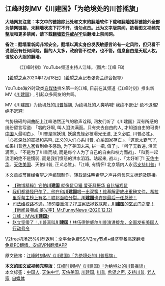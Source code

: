  <h2>江峰时刻MV《川建国》「为绝境处的川普摇旗」</h2> <p class="notice"><b>大陆网友注意：本文中的链接除此处和文末的<a href="https://github.com/bannedbook/fanqiang" >翻墙</a>软件下载和<a href="https://github.com/killgcd/justmysocks/blob/master/README.md">翻墙推荐</a>链接外全部为禁网链接，未翻墙状态下打不开，请勿点击。此为文字版禁闻，欲看图文视频完整版和更多禁闻，请下载<a href="https://github.com/bannedbook/fanqiang">翻墙软件或APP</a>后翻墙上禁闻网。</p><p>备注：翻墙看新闻非常安全，翻墙以真实身份发表敏感言论有一定风险，但只看不说则没有任何风险，翻的人太多，政府管不过来，也不管。信息自由是天赋人权，请放心大胆的翻墙。</b></p>  <div class="entry"> <figure><figcaption>《江峰时刻》YouTube频道主持人江峰。(图片: 江峰 FB)</figcaption></figure> <p>【<span class='wp_keywordlink_affiliate'><a href="https://www.soundofhope.org" title="希望之声" target="_blank">希望之声</a></span>2020年12月18日】（<a href="https://www.bannedbook.org/bnews/tag/%e5%b8%8c%e6%9c%9b%e4%b9%8b%e5%a3%b0/" class="st_tag internal_tag" rel="tag" title="标签 希望之声 下的日志">希望之声</a>记者张贵兰综合报导）</p> <p>YouTube海外时政类<a href="https://www.bannedbook.org/bnews/tag/%e8%87%aa%e5%aa%92%e4%bd%93/" class="st_tag internal_tag" rel="tag" title="标签 自媒体 下的日志">自媒体</a>排名第一的江峰, 日前在其频道《江峰时刻》推出新MV《<a href="https://www.bannedbook.org/bnews/tag/%e5%b7%9d%e5%bb%ba%e5%9b%bd/" class="st_tag internal_tag" rel="tag" title="标签 川建国 下的日志">川建国</a>》, 引起众多网友的共鸣。</p>  <p>MV《川建国》为绝境处的<a href="https://www.bannedbook.org/bnews/tag/%e5%b7%9d%e6%99%ae/" class="st_tag internal_tag" rel="tag" title="标签 川普 下的日志">川普</a>摇旗, 为绝境处的人类呐喊! 我绝不退让! 绝不退缩! 绝不退避!</p> <p>气势磅礡的词曲配上江峰浩然正气的歌声诠释, 网友们听了《川建国》深有所感的纷纷留言写道: 「唱的好啊, 叫人泪流满面。只有失去自由的人, 才知道自由的可贵! <span class='wp_keywordlink_affiliate'><a href="https://www.bannedbook.org/" title="中国" target="_blank">中国</a></span>人最明白」、「川普是照妖镜, 妖魔鬼怪必被曝光无遗, 正义必胜, 川普必胜」、「心灵深处的震撼和共鸣, 正义的人们心系川普, 心系国家存亡」、「这歌太霸气了, 如果川普<a href="https://www.bannedbook.org/bnews/tag/%E8%80%81%E4%BA%BA%E5%AE%B6/" class="st_tag internal_tag" rel="tag" title="标签 老人家 下的日志">老人家</a>看到会多感动, 为了美国未来, 拼一把, 值了」、「听了无数遍, 泪流满面」、「不是为了川普而战, 而是每个人为了自己的自由和权力而战」、「和我一起流泪的绝不是懦弱, 而是我们愤怒的洪水滔滔。站起来, 战斗」、「太好听了! <a href="https://www.bannedbook.org/bnews/tag/%e5%a4%a9%e4%bd%91%e4%b8%ad%e5%8d%8e/" class="st_tag internal_tag" rel="tag" title="标签 天佑中华 下的日志">天佑中华</a>、<a href="https://www.bannedbook.org/bnews/tag/%e5%a4%a9%e4%bd%91%e7%be%8e%e5%9b%bd/" class="st_tag internal_tag" rel="tag" title="标签 天佑美国 下的日志">天佑美国</a>、天佑川普, 正义必胜」、「江峰, 有情怀! 北京墙内人永远<a href="https://www.bannedbook.org/bnews/tag/%E6%94%AF%E6%8C%81%E5%B7%9D%E6%99%AE/" class="st_tag internal_tag" rel="tag" title="标签 支持川普 下的日志">支持川普</a>」!</p>  <p></p> <p>本文章或节目经希望之声编辑制作，转载请注明希望之声并包含原文标题及链接。</p>  <ul class='op-related-articles' title='相关阅读'> <li><a href='https://www.bannedbook.org/bnews/comments/20201218/1450223.html' target='_blank'>【微博精粹】它怕<b>川建国</b> 就像鼠见猫 爱死拜振华 自比猫戏鼠</a></li> <li><a href='https://www.bannedbook.org/bnews/cbnews/20201216/1448536.html' target='_blank'>我们都错怪巴尔了，他在和<b>川建国</b>唱一出双簧！维基解密放出重磅文件，希拉里乔帮主榜上有名！联邦面临分裂，<b>川建国</b>也许是最后一任总统！</a></li> <li><a href='https://www.bannedbook.org/bnews/cbnews/20201213/1446725.html' target='_blank'>司法维权路不通，1861要重演？捍卫宪法拯救联邦，<b>川建国</b>的玄武门之变！【新闻最嘲点 姜光宇】Mr.FunnyNews (2020.12.12)‬</a></li> <li><a href='https://www.bannedbook.org/bnews/cbnews/20201212/1446351.html' target='_blank'>江峰：MV《<b>川建国</b>》</a></li> <li><a href='https://www.bannedbook.org/bnews/bannedvideo/20201204/1441893.html' target='_blank'>赵立坚傻了！川普真叫<b>川建国</b>！林伍德鲍威尔川普演讲接龙，全面发布美国人行动号令</a></li> </ul> <p class="texttj"> <a href="https://www.bannedbook.org/forum23/topic22702.html" target="_blank">V2free机场25%引荐返利：全平台免费SS/V2ray节点+经济套餐高速翻墙</a><br/> <a href="https://github.com/bannedbook/fanqiang/wiki/%E7%A6%81%E9%97%BB%E7%BD%91%E5%AE%89%E5%8D%93%E7%BF%BB%E5%A2%99%E6%96%B0%E9%97%BBAPP" target="_blank">免费PC翻墙、安卓VPN翻墙APP</a></p><p>原文链接：<a class="src_link"  href="https://www.soundofhope.org/post/454954" target="_blank">江峰时刻MV《川建国》「为绝境处的川普摇旗」</a></p><a name='sharetosocial'></a>       <div><b>本文的图文或视频完整版</b>：<a href='https://www.bannedbook.org/bnews/comments/20201219/1450564.html'>江峰时刻MV《川建国》「为绝境处的川普摇旗」</a></div>  </div><!--END ENTRY--> <div class="postfooter"> <div>本文标签：<a href="https://www.bannedbook.org/bnews/tag/%e4%b8%ad%e5%9b%bd%e4%ba%ba/" rel="tag">中国人</a>, <a href="https://www.bannedbook.org/bnews/tag/%e5%a4%a9%e4%bd%91%e4%b8%ad%e5%8d%8e/" rel="tag">天佑中华</a>, <a href="https://www.bannedbook.org/bnews/tag/%e5%a4%a9%e4%bd%91%e7%be%8e%e5%9b%bd/" rel="tag">天佑美国</a>, <a href="https://www.bannedbook.org/bnews/tag/%e5%b7%9d%e5%bb%ba%e5%9b%bd/" rel="tag">川建国</a>, <a href="https://www.bannedbook.org/bnews/tag/%e5%b7%9d%e6%99%ae/" rel="tag">川普</a>, <a href="https://www.bannedbook.org/bnews/tag/%e5%b8%8c%e6%9c%9b%e4%b9%8b%e5%a3%b0/" rel="tag">希望之声</a>, <a href="https://www.bannedbook.org/bnews/tag/%E6%94%AF%E6%8C%81%E5%B7%9D%E6%99%AE/" rel="tag">支持川普</a>, <a href="https://www.bannedbook.org/bnews/tag/%E8%80%81%E4%BA%BA%E5%AE%B6/" rel="tag">老人家</a>, <a href="https://www.bannedbook.org/bnews/tag/%e8%87%aa%e5%aa%92%e4%bd%93/" rel="tag">自媒体</a></div>  </div><!--END POSTFOOTER--> 